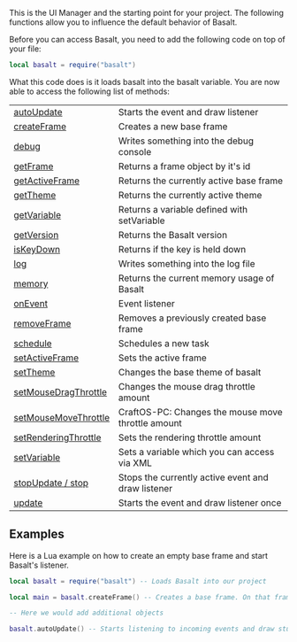 This is the UI Manager and the starting point for your project. The following functions allow you to influence the default behavior of Basalt.

Before you can access Basalt, you need to add the following code on top of your file:

```lua
local basalt = require("basalt")
```

What this code does is it loads basalt into the basalt variable.
You are now able to access the following list of methods:

|   |   |
|---|---|
|[autoUpdate](objects/Basalt/autoUpdate.md)|Starts the event and draw listener
|[createFrame](objects/Basalt/createFrame.md)|Creates a new base frame
|[debug](objects/Basalt/debug.md)|Writes something into the debug console
|[getFrame](objects/Basalt/getFrame.md)|Returns a frame object by it's id
|[getActiveFrame](objects/Basalt/getActiveFrame.md)|Returns the currently active base frame
|[getTheme](objects/Basalt/getTheme.md)|Returns the currently active theme
|[getVariable](objects/Basalt/getVariable.md)|Returns a variable defined with setVariable
|[getVersion](objects/Basalt/getVersion.md)|Returns the Basalt version
|[isKeyDown](objects/Basalt/isKeyDown.md)|Returns if the key is held down
|[log](objects/Basalt/log.md)|Writes something into the log file
|[memory](objects/Basalt/log.md)|Returns the current memory usage of Basalt
|[onEvent](objects/Basalt/onEvent.md)|Event listener
|[removeFrame](objects/Basalt/removeFrame.md)|Removes a previously created base frame
|[schedule](objects/Basalt/schedule.md)|Schedules a new task
|[setActiveFrame](objects/Basalt/setActiveFrame.md)|Sets the active frame
|[setTheme](objects/Basalt/setTheme.md)|Changes the base theme of basalt
|[setMouseDragThrottle](objects/Basalt/setMouseDragThrottle.md)|Changes the mouse drag throttle amount
|[setMouseMoveThrottle](objects/Basalt/setMouseMoveThrottle.md)|CraftOS-PC: Changes the mouse move throttle amount
|[setRenderingThrottle](objects/Basalt/setMouseMoveThrottle.md)|Sets the rendering throttle amount
|[setVariable](objects/Basalt/setVariable.md)|Sets a variable which you can access via XML
|[stopUpdate / stop](objects/Basalt/stopUpdate.md)|Stops the currently active event and draw listener
|[update](objects/Basalt/update.md)|Starts the event and draw listener once

## Examples

Here is a Lua example on how to create an empty base frame and start Basalt's listener.

```lua
local basalt = require("basalt") -- Loads Basalt into our project

local main = basalt.createFrame() -- Creates a base frame. On that frame, we are able to add objects

-- Here we would add additional objects

basalt.autoUpdate() -- Starts listening to incoming events and draw stuff on the screen. This should nearly always be the last line.
```
